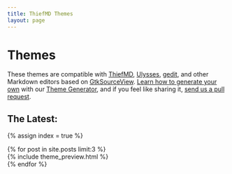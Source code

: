 ```yaml
---
title: ThiefMD Themes
layout: page
---
```


# Themes

These themes are compatible with [ThiefMD](https://thiefmd.com), [Ulysses](https://ulysses.app), [gedit](https://wiki.gnome.org/Apps/Gedit), and other Markdown editors based on [GtkSourceView](https://wiki.gnome.org/Projects/GtkSourceView). [Learn how to generate your own](/howto) with our [Theme Generator](https://github.com/ThiefMD/theme-generator), and if you feel like sharing it, [send us a pull request](https://github.com/ThiefMD/themes).

## The Latest:

{% assign index = true %}
<div class="row">
{% for post in site.posts limit:3 %}
<div class="theme_preview">
    {% include theme_preview.html %}
</div>
{% endfor %}
</div>

<script type="text/javascript">
    $('.slider').slider({ instructionText: "" });
</script>